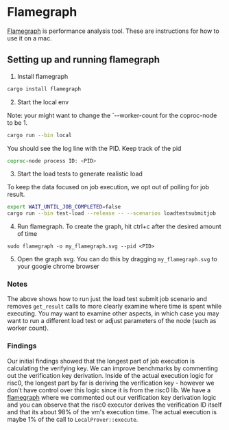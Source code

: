 # Flamegraph

[Flamegraph](https://github.com/flamegraph-rs/flamegraph?tab=readme-ov-file) is performance analysis tool. These are instructions for how to use it on a mac.

## Setting up and running flamegraph

1. Install  flamegraph

```sh
cargo install flamegraph
```

2. Start the local env

Note: your might want to change the `--worker-count for the coproc-node to be 1.

```sh
cargo run --bin local
```

You should see the log line with the PID. Keep track of the pid

```sh
coproc-node process ID: <PID>
```

3. Start the load tests to generate realistic load

To keep the data focused on job execution, we opt out of polling for job result.

```sh
export WAIT_UNTIL_JOB_COMPLETED=false
cargo run --bin test-load --release -- --scenarios loadtestsubmitjob
```

4. Run flamegraph. To create the graph, hit ctrl+c after the desired amount of time

```
sudo flamegraph -o my_flamegraph.svg --pid <PID>
```

5. Open the graph svg. You can do this by dragging `my_flamegraph.svg` to your google chrome browser

### Notes

The above shows how to run just the load test submit job scenario and removes `get_result` calls to more clearly examine where time is spent while executing. You may want to examine other aspects, in which case you may want to run a different load test or adjust parameters of the node (such as worker count).


### Findings

Our initial findings showed that the longest part of job execution is calculating the verifying key. We can improve benchmarks by commenting out the verification key derivation. Inside of the actual execution logic for risc0, the longest part by far is deriving the verification key - however we don't have control over this logic since it is from the risc0 lib. We have a [flamegraph](../submit_job_flamegraph.svg) where we commented out our verification key derivation logic and you can observe that the risc0 executor derives the verification ID itself and that its about 98% of the vm's execution time. The actual execution is maybe 1% of the call to `LocalProver::execute`.
